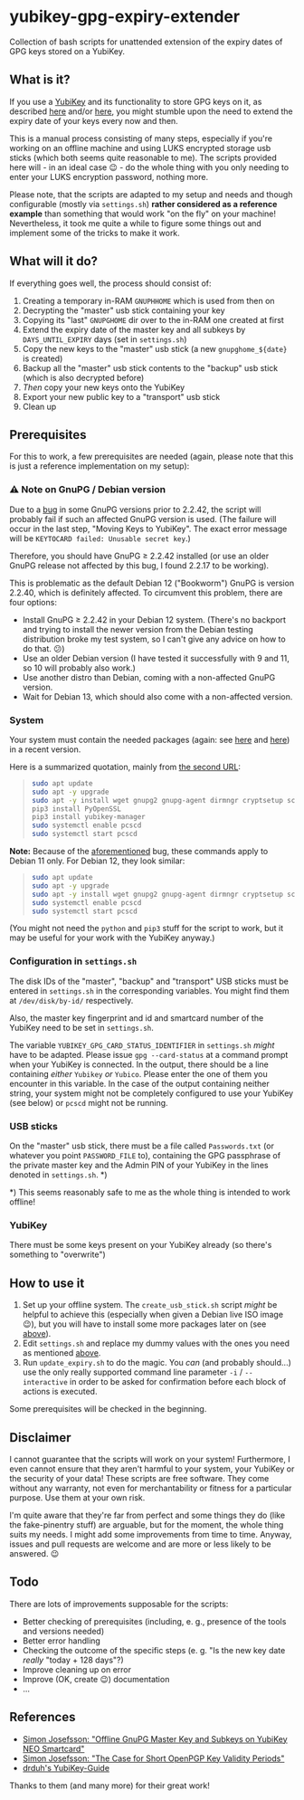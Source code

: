 # yubikey-gpg-expiry-extender
Collection of bash scripts for unattended extension of the expiry dates of GPG keys stored on a YubiKey.

## What is it?

If you use a [YubiKey](https://www.yubico.com/products/) and its functionality to store GPG keys on it, as described
[here](https://blog.josefsson.org/2014/06/23/offline-gnupg-master-key-and-subkeys-on-yubikey-neo-smartcard/) and/or
[here](https://github.com/drduh/YubiKey-Guide), you might stumble upon the need to extend the expiry date of your keys
every now and then.

This is a manual process consisting of many steps, especially if you're working on an offline machine and using LUKS 
encrypted storage usb sticks (which both seems quite reasonable to me). The scripts provided here will - in an ideal 
case :wink: - do the whole thing with you only needing to enter your LUKS encryption password, nothing more.

Please note, that the scripts are adapted to my setup and needs and though configurable (mostly via `settings.sh`) 
**rather considered as a reference example** than something that would work "on the fly" on your machine! 
Nevertheless, it took me quite a while to figure some things out and implement some of the tricks to make it work.

## What will it do?

If everything goes well, the process should consist of:

1. Creating a temporary in-RAM `GNUPHHOME` which is used from then on
1. Decrypting the "master" usb stick containing your key
1. Copying its "last" `GNUPGHOME` dir over to the in-RAM one created at first
1. Extend the expiry date of the master key and all subkeys by `DAYS_UNTIL_EXPIRY` days (set in `settings.sh`)
1. Copy the new keys to the "master" usb stick (a new `gnupghome_${date}` is created)
1. Backup all the "master" usb stick contents to the "backup" usb stick (which is also decrypted before)
1. *Then* copy your new keys onto the YubiKey
1. Export your new public key to a "transport" usb stick
1. Clean up

## Prerequisites

For this to work, a few prerequisites are needed (again, please note that this is just a reference implementation on my 
setup):

### :warning: Note on GnuPG / Debian version

Due to a [bug](https://dev.gnupg.org/T3456) in some GnuPG versions prior to 2.2.42, the script will probably fail if 
such an affected GnuPG version is used. (The failure will occur in the last step, "Moving Keys to YubiKey". The exact
error message will be `KEYTOCARD failed: Unusable secret key`.)

Therefore, you should have GnuPG &geq; 2.2.42 installed (or use an older GnuPG release not affected by this bug, I found
2.2.17 to be working).

This is problematic as the default Debian 12 ("Bookworm") GnuPG is version 2.2.40, which is definitely affected. To
circumvent this problem, there are four options:

- Install GnuPG &geq; 2.2.42 in your Debian 12 system. (There's no backport and trying to install the newer version from
the Debian testing distribution broke my test system, so I can't give any advice on how to do that. :confused:)
- Use an older Debian version (I have tested it successfully with 9 and 11, so 10 will probably also work.)
- Use another distro than Debian, coming with a non-affected GnuPG version.
- Wait for Debian 13, which should also come with a non-affected version.

### System
Your system must contain the needed packages (again: see
[here](https://blog.josefsson.org/2014/06/23/offline-gnupg-master-key-and-subkeys-on-yubikey-neo-smartcard/) and
[here](https://github.com/drduh/YubiKey-Guide)) in a recent version.

Here is a summarized quotation, mainly from [the second URL](https://github.com/drduh/YubiKey-Guide):

> ```bash
> sudo apt update
> sudo apt -y upgrade
> sudo apt -y install wget gnupg2 gnupg-agent dirmngr cryptsetup scdaemon pcscd secure-delete hopenpgp-tools yubikey-personalization libssl-dev swig libpcsclite-dev python3-pip python3-pyscard
> pip3 install PyOpenSSL
> pip3 install yubikey-manager
> sudo systemctl enable pcscd
> sudo systemctl start pcscd
> ```

**Note:** Because of the [aforementioned](#warning-note-on-gnupg--debian-version) bug, these commands apply to Debian 11
only. For Debian 12, they look similar:

> ```bash
> sudo apt update
> sudo apt -y upgrade
> sudo apt -y install wget gnupg2 gnupg-agent dirmngr cryptsetup scdaemon pcscd secure-delete yubikey-personalization libssl-dev swig libpcsclite-dev python3-pip python3-pyscard python3-openssl yubikey-manager
> sudo systemctl enable pcscd
> sudo systemctl start pcscd
> ```

(You might not need the `python` and `pip3` stuff for the script to work, but it may be useful for your work with the
YubiKey anyway.)

### Configuration in `settings.sh`
The disk IDs of the "master", "backup" and "transport" USB sticks must be entered in `settings.sh` in the corresponding
variables. You might find them at `/dev/disk/by-id/` respectively.

Also, the master key fingerprint and id and smartcard number of the YubiKey need to be set in `settings.sh`.

The variable `YUBIKEY_GPG_CARD_STATUS_IDENTIFIER` in `settings.sh` _might_ have to be adapted. Please issue
`gpg --card-status` at a command prompt when your YubiKey is connected. In the output, there should be a line containing
_either_ `Yubikey` _or_ `Yubico`. Please enter the one of them you encounter in this variable. In the case of the output
containing neither string, your system might not be completely configured to use your YubiKey (see below)
or `pcscd` might not be running.

### USB sticks 
On the "master" usb stick, there must be a file called `Passwords.txt` (or whatever you point `PASSWORD_FILE` to), 
containing the GPG passphrase of the private master key and the Admin PIN of your YubiKey in the lines denoted in 
`settings.sh`. *)

*) This seems reasonably safe to me as the whole thing is intended to work offline!

### YubiKey
There must be some keys present on your YubiKey already (so there's something to "overwrite")

## How to use it

1. Set up your offline system. The `create_usb_stick.sh` script *might* be helpful to achieve this 
   (especially when given a Debian live ISO image :wink:), but you will have to install some more packages later on
   (see [above](#system)).
2. Edit `settings.sh` and replace my dummy values with the ones you need as mentioned 
   [above](#configuration-in-settingssh).
3. Run `update_expiry.sh` to do the magic. You *can* (and probably should...) use the only really supported command 
   line parameter `-i` /  `--interactive` in order to be asked for confirmation before each block of actions is 
   executed. 

Some prerequisites will be checked in the beginning.

## Disclaimer

I cannot guarantee that the scripts will work on your system! Furthermore, I even cannot ensure that they aren't harmful
to your system, your YubiKey or the security of your data! These scripts are free software. They come without any 
warranty, not even for merchantability or fitness for a particular purpose. Use them at your own risk.

I'm quite aware that they're far from perfect and some things they do (like the fake-pinentry stuff) are arguable,
but for the moment, the whole thing suits my needs. I might add some improvements from time to time. Anyway, issues and
pull requests are welcome and are more or less likely to be answered. :wink:

## Todo

There are lots of improvements supposable for the scripts:

- Better checking of prerequisites (including, e. g., presence of the tools and versions needed)
- Better error handling
- Checking the outcome of the specific steps (e. g. "Is the new key date *really* "today + 128 days"?)
- Improve cleaning up on error
- Improve (OK, create :wink:) documentation
- ...

## References

- [Simon Josefsson: "Offline GnuPG Master Key and Subkeys on YubiKey NEO Smartcard"](https://blog.josefsson.org/2014/06/23/offline-gnupg-master-key-and-subkeys-on-yubikey-neo-smartcard/)
- [Simon Josefsson: "The Case for Short OpenPGP Key Validity Periods"](https://blog.josefsson.org/2014/08/26/the-case-for-short-openpgp-key-validity-periods/)
- [drduh's YubiKey-Guide](https://github.com/drduh/YubiKey-Guide)

Thanks to them (and many more) for their great work!